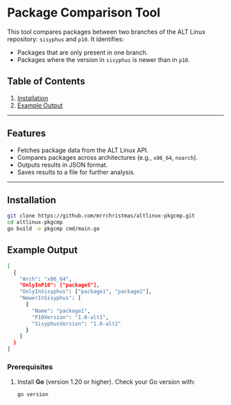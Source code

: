
# Package Comparison Tool

This tool compares packages between two branches of the ALT Linux repository: `sisyphus` and `p10`. It identifies:
- Packages that are only present in one branch.
- Packages where the version in `sisyphus` is newer than in `p10`.

## Table of Contents

1. [Installation](#installation)
2. [Example Output](#example-output)
---

## Features

- Fetches package data from the ALT Linux API.
- Compares packages across architectures (e.g., `x86_64`, `noarch`).
- Outputs results in JSON format.
- Saves results to a file for further analysis.

---

## Installation
```bash
git clone https://github.com/mrrchristmas/altlinux-pkgcmp.git
cd altlinux-pkgcmp
go build -o pkgcmp cmd/main.go
```
## Example Output
```bash
[
  {
    "Arch": "x86_64",
    "OnlyInP10": ["package5"],
    "OnlyInSisyphus": ["package1", "package2"],
    "NewerInSisyphus": [
      {
        "Name": "package1",
        "P10Version": "1.0-alt1",
        "SisyphusVersion": "1.0-alt2"
      }
    ]
  }
]
```
### Prerequisites

1. Install **Go** (version 1.20 or higher). Check your Go version with:
   ```bash
   go version
